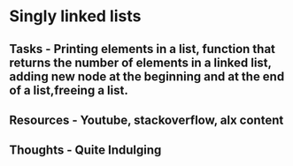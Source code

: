 # Singly linked lists

## Tasks - Printing elements in a list, function that returns the number of elements in a linked list, adding new node at the beginning and at the end of a list,freeing a list. 
## Resources - Youtube, stackoverflow, alx content

## Thoughts - Quite Indulging
